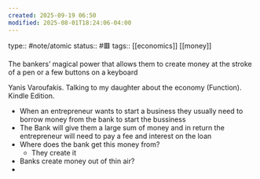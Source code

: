 ```yaml
---
created: 2025-09-19 06:50
modified: 2025-08-01T18:24:06-04:00
---
```

type:: #note/atomic 
status:: #🟥 
tags:: [[economics]] [[money]]


The bankers’ magical power that allows them to create money at the stroke of a pen or a few buttons on a keyboard

Yanis Varoufakis. Talking to my daughter about the economy  (Function). Kindle Edition. 
- When an entrepreneur wants to start a business they usually need to borrow money from the bank to start the bussiness
- The Bank will give them a large sum of money and in return the entrepreneur will need to pay a fee and interest on the loan
- Where does the bank get this money from?
	- They create it
- Banks create money out of thin air?
-  